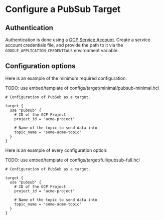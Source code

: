 # Configure a PubSub Target

## Authentication

Authentication is done using a [GCP Service Account](https://cloud.google.com/docs/authentication/application-default-credentials#attached-sa). Create a service account credentials file, and provide the path to it via the `GOOGLE_APPLICATION_CREDENTIALS` environment variable.


## Configuration options

Here is an example of the minimum required configuration:

TODO: use embed/template of configs/target/minimal/pubsub-minimal.hcl

```hcl
# Configuration of PubSub as a target.

target {
  use "pubsub" {
    # ID of the GCP Project
    project_id = "acme-project"

    # Name of the topic to send data into
    topic_name = "some-acme-topic"
  }
}

```

Here is an example of every configuration option:

TODO: use embed/template of configs/target/full/pubsub-full.hcl

```hcl
# Configuration of PubSub as a target.

target {
  use "pubsub" {
    # ID of the GCP Project
    project_id = "acme-project"

    # Name of the topic to send data into
    topic_name = "some-acme-topic"
  }
}

```